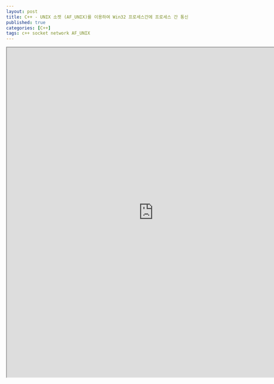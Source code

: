 ```yaml
---
layout: post
title: C++ - UNIX 소켓 (AF_UNIX)를 이용하여 Win32 프로세스간에 프로세스 간 통신
published: true
categories: [C++]
tags: c++ socket network AF_UNIX
---
```

<iframe width="800" height="900" src="https://docs.google.com/document/d/e/2PACX-1vS4gC1qxiR9GVYdA0sH_Pm6chWj-4W9pK_KX6vXU1KFjEQeSM-NBAwTJALT5GRUKqkrKlNHtpKUnzfe/pub?embedded=true"></iframe>     
  